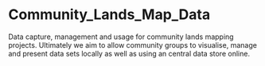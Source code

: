 # Community_Lands_Map_Data
Data capture, management and usage for community lands mapping projects.
Ultimately we aim to allow community groups to visualise, manage and present data sets locally as well as using an central data store online.
